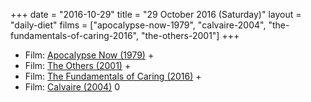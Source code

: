 +++
date = "2016-10-29"
title = "29 October 2016 (Saturday)"
layout = "daily-diet"
films = ["apocalypse-now-1979", "calvaire-2004", "the-fundamentals-of-caring-2016", "the-others-2001"]
+++


* Film: [Apocalypse Now (1979)](/films/apocalypse-now-1979) +
* Film: [The Others (2001)](/films/the-others-2001) +
* Film: [The Fundamentals of Caring (2016)](/films/the-fundamentals-of-caring-2016) +
* Film: [Calvaire (2004)](/films/calvaire-2004) 0